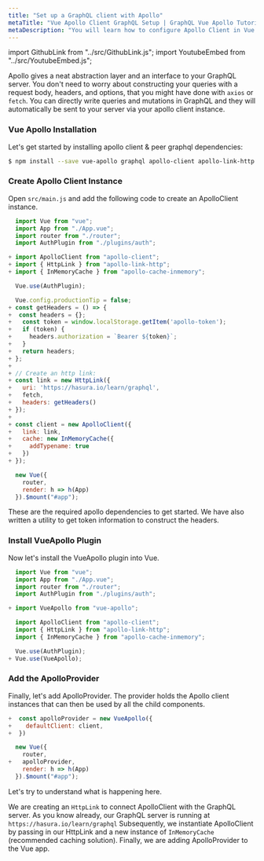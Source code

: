 ```yaml
---
title: "Set up a GraphQL client with Apollo"
metaTitle: "Vue Apollo Client GraphQL Setup | GraphQL Vue Apollo Tutorial"
metaDescription: "You will learn how to configure Apollo Client in Vue by installing dependencies like vue-apollo, apollo-client, apollo-link-http, apollo-cache-inmemory"
---
```


import GithubLink from "../src/GithubLink.js";
import YoutubeEmbed from "../src/YoutubeEmbed.js";

<YoutubeEmbed link="https://www.youtube.com/embed/iph-ERuYx_Y" />

Apollo gives a neat abstraction layer and an interface to your GraphQL server. You don't need to worry about constructing your queries with a request body, headers, and options, that you might have done with `axios` or `fetch`.
You can directly write queries and mutations in GraphQL and they will automatically be sent to your server via your apollo client instance.

### Vue Apollo Installation
Let's get started by installing apollo client & peer graphql dependencies:

```bash
$ npm install --save vue-apollo graphql apollo-client apollo-link-http apollo-cache-inmemory graphql-tag
```

### Create Apollo Client Instance
Open `src/main.js` and add the following code to create an ApolloClient instance.

<GithubLink link="https://github.com/hasura/learn-graphql/blob/master/tutorials/frontend/vue-apollo/app-final/src/main.js" text="src/main.js" />

```javascript
  import Vue from "vue";
  import App from "./App.vue";
  import router from "./router";
  import AuthPlugin from "./plugins/auth";

+ import ApolloClient from "apollo-client";
+ import { HttpLink } from "apollo-link-http";
+ import { InMemoryCache } from "apollo-cache-inmemory";

  Vue.use(AuthPlugin);

  Vue.config.productionTip = false;
+ const getHeaders = () => {
+  const headers = {};
+   const token = window.localStorage.getItem('apollo-token');
+   if (token) {
+     headers.authorization = `Bearer ${token}`;
+   }
+   return headers;
+ };
+
+ // Create an http link:
+ const link = new HttpLink({
+   uri: 'https://hasura.io/learn/graphql',
+   fetch,
+   headers: getHeaders()
+ });
+
+ const client = new ApolloClient({
+   link: link,
+   cache: new InMemoryCache({
+     addTypename: true
+   })
+ });

  new Vue({
    router,
    render: h => h(App)
  }).$mount("#app");

```

These are the required apollo dependencies to get started. We have also written a utility to get token information to construct the headers.

### Install VueApollo Plugin

Now let's install the VueApollo plugin into Vue.

```javascript
  import Vue from "vue";
  import App from "./App.vue";
  import router from "./router";
  import AuthPlugin from "./plugins/auth";

+ import VueApollo from "vue-apollo";

  import ApolloClient from "apollo-client";
  import { HttpLink } from "apollo-link-http";
  import { InMemoryCache } from "apollo-cache-inmemory";

  Vue.use(AuthPlugin);
+ Vue.use(VueApollo);

```

### Add the ApolloProvider

Finally, let's add ApolloProvider. The provider holds the Apollo client instances that can then be used by all the child components.

```javascript
+  const apolloProvider = new VueApollo({
+    defaultClient: client,
+  })

  new Vue({
    router,
+   apolloProvider,
    render: h => h(App)
  }).$mount("#app");

```
Let's try to understand what is happening here.

We are creating an `HttpLink` to connect ApolloClient with the GraphQL server. As you know already, our GraphQL server is running at `https://hasura.io/learn/graphql`
Subsequently, we instantiate ApolloClient by passing in our HttpLink and a new instance of `InMemoryCache` (recommended caching solution).
Finally, we are adding ApolloProvider to the Vue app.
